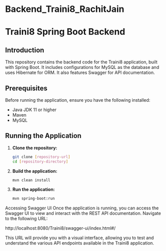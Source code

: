 # Backend_Traini8_RachitJain

# Traini8 Spring Boot Backend

## Introduction
This repository contains the backend code for the Traini8 application, built with Spring Boot. It includes configurations for MySQL as the database and uses Hibernate for ORM. It also features Swagger for API documentation.


## Prerequisites
Before running the application, ensure you have the following installed:
- Java JDK 11 or higher
- Maven
- MySQL

## Running the Application
1. **Clone the repository:**
      ```bash
      git clone [repository-url]
      cd [repository-directory]
      ```
2. **Build the application:**
     ```bash
     mvn clean install
     ```
3. **Run the application:**
      ```bash
      mvn spring-boot:run
      ```



Accessing Swagger UI
Once the application is running, you can access the Swagger UI to view and interact with the REST API documentation. Navigate to the following URL:

http://localhost:8080/Traini8/swagger-ui/index.html#/

This URL will provide you with a visual interface, allowing you to test and understand the various API endpoints available in the Traini8 application.


   
